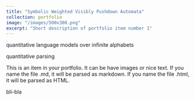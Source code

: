 ```yaml
---
title: "Symbolic Weighted Visibly Pushdown Automata"
collection: portfolio
image: "/images/500x300.png"
excerpt: "Short description of portfolio item number 1"
---
```


quantitative language models over infinite alphabets

quantitative parsing

This is an item in your portfolio. It can be have images or nice text. If you name the file .md, it will be parsed as markdown. If you name the file .html, it will be parsed as HTML. 

bli-bla